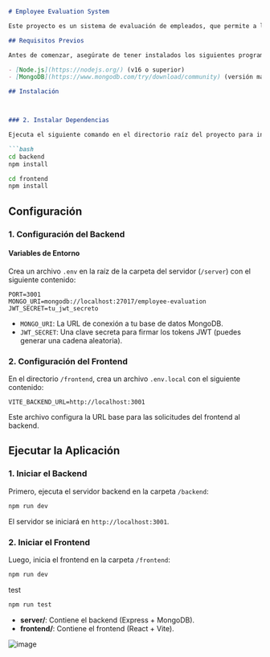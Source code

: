 

```markdown
# Employee Evaluation System

Este proyecto es un sistema de evaluación de empleados, que permite a los administradores y evaluadores gestionar las evaluaciones de los empleados, ver detalles y generar informes.

## Requisitos Previos

Antes de comenzar, asegúrate de tener instalados los siguientes programas en tu sistema:

- [Node.js](https://nodejs.org/) (v16 o superior)
- [MongoDB](https://www.mongodb.com/try/download/community) (versión más reciente)

## Instalación



### 2. Instalar Dependencias

Ejecuta el siguiente comando en el directorio raíz del proyecto para instalar todas las dependencias necesarias para el frontend y backend:

```bash
cd backend
npm install
```

```bash
cd frontend
npm install
```


## Configuración

### 1. Configuración del Backend

#### Variables de Entorno

Crea un archivo `.env` en la raíz de la carpeta del servidor (`/server`) con el siguiente contenido:

```env
PORT=3001
MONGO_URI=mongodb://localhost:27017/employee-evaluation
JWT_SECRET=tu_jwt_secreto
```

- `MONGO_URI`: La URL de conexión a tu base de datos MongoDB.
- `JWT_SECRET`: Una clave secreta para firmar los tokens JWT (puedes generar una cadena aleatoria).

### 2. Configuración del Frontend

En el directorio `/frontend`, crea un archivo `.env.local` con el siguiente contenido:

```env
VITE_BACKEND_URL=http://localhost:3001
```

Este archivo configura la URL base para las solicitudes del frontend al backend.

## Ejecutar la Aplicación

### 1. Iniciar el Backend

Primero, ejecuta el servidor backend en la carpeta `/backend`:

```bash
npm run dev
```

El servidor se iniciará en `http://localhost:3001`.

### 2. Iniciar el Frontend

Luego, inicia el frontend en la carpeta `/frontend`:

```bash
npm run dev
```
test 
```bash
npm run test
```


- **server/**: Contiene el backend (Express + MongoDB).
- **frontend/**: Contiene el frontend (React + Vite).

![image](https://github.com/user-attachments/assets/a996a336-f264-4071-8250-961607cd303b)

